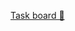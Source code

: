 [Task board 🎯](https://awacademytraining-my.sharepoint.com/:fl:/g/personal/maximilian_steck_brightstraining_com/EUPVJPPZkLZBmaB0r9KR4V8BIu2PpY2H3U9ql3TbX-TUPA?nav=cz0lMkZwZXJzb25hbCUyRm1heGltaWxpYW5fc3RlY2tfYnJpZ2h0c3RyYWluaW5nX2NvbSZkPWIhdm01RF92SEdyVXlJMjMycjJMNnVCNjB5b1l0V0E5aElqTzJpaEhvdm82SkhpbG51RjRaS1NxMTNvQ2RCTDJyMyZmPTAxNVdQQUEyS0QyVVNQSFdNUVdaQVpUSURVVjdKSkRZSzcmYz0lMkZjMmUwZTE0My00MThjLTQyOWEtODNmOC0zMTY1YTRkODdhOTYmZmx1aWQ9MSZwPSU0MG1zJTJGb2ZmaWNlLWZsdWlkLWNvbnRhaW5lcg%3D%3D)